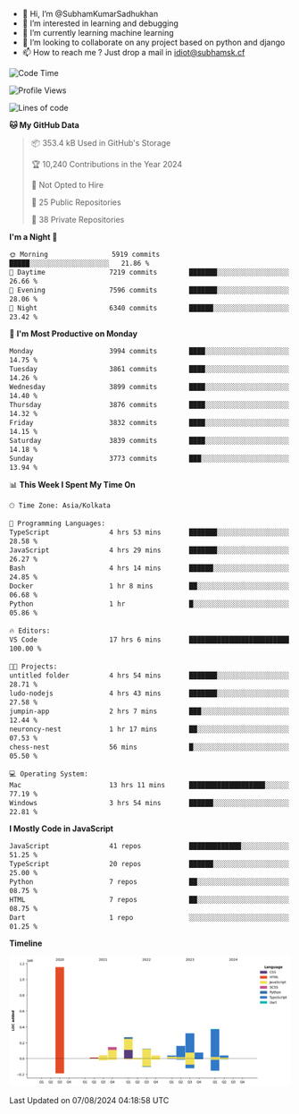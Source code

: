 - 👋 Hi, I’m @SubhamKumarSadhukhan
- 👀 I’m interested in learning and debugging
- 🌱 I’m currently learning machine learning
- 💞️ I’m looking to collaborate on any project based on python and django
- 📫 How to reach me ?
      Just drop a mail in idiot@subhamsk.cf

<!---
SubhamKumarSadhukhan/SubhamKumarSadhukhan is a ✨ special ✨ repository because its `README.md` (this file) appears on your GitHub profile.
You can click the Preview link to take a look at your changes.
--->


<!--START_SECTION:waka-->
![Code Time](http://img.shields.io/badge/Code%20Time-2%2C375%20hrs%2032%20mins-blue)

![Profile Views](http://img.shields.io/badge/Profile%20Views-1-blue)

![Lines of code](https://img.shields.io/badge/From%20Hello%20World%20I%27ve%20Written-2.8%20million%20lines%20of%20code-blue)

**🐱 My GitHub Data** 

> 📦 353.4 kB Used in GitHub's Storage 
 > 
> 🏆 10,240 Contributions in the Year 2024
 > 
> 🚫 Not Opted to Hire
 > 
> 📜 25 Public Repositories 
 > 
> 🔑 38 Private Repositories 
 > 
**I'm a Night 🦉** 

```text
🌞 Morning                5919 commits        █████░░░░░░░░░░░░░░░░░░░░   21.86 % 
🌆 Daytime                7219 commits        ███████░░░░░░░░░░░░░░░░░░   26.66 % 
🌃 Evening                7596 commits        ███████░░░░░░░░░░░░░░░░░░   28.06 % 
🌙 Night                  6340 commits        ██████░░░░░░░░░░░░░░░░░░░   23.42 % 
```
📅 **I'm Most Productive on Monday** 

```text
Monday                   3994 commits        ████░░░░░░░░░░░░░░░░░░░░░   14.75 % 
Tuesday                  3861 commits        ████░░░░░░░░░░░░░░░░░░░░░   14.26 % 
Wednesday                3899 commits        ████░░░░░░░░░░░░░░░░░░░░░   14.40 % 
Thursday                 3876 commits        ████░░░░░░░░░░░░░░░░░░░░░   14.32 % 
Friday                   3832 commits        ████░░░░░░░░░░░░░░░░░░░░░   14.15 % 
Saturday                 3839 commits        ████░░░░░░░░░░░░░░░░░░░░░   14.18 % 
Sunday                   3773 commits        ███░░░░░░░░░░░░░░░░░░░░░░   13.94 % 
```


📊 **This Week I Spent My Time On** 

```text
🕑︎ Time Zone: Asia/Kolkata

💬 Programming Languages: 
TypeScript               4 hrs 53 mins       ███████░░░░░░░░░░░░░░░░░░   28.58 % 
JavaScript               4 hrs 29 mins       ███████░░░░░░░░░░░░░░░░░░   26.27 % 
Bash                     4 hrs 14 mins       ██████░░░░░░░░░░░░░░░░░░░   24.85 % 
Docker                   1 hr 8 mins         ██░░░░░░░░░░░░░░░░░░░░░░░   06.68 % 
Python                   1 hr                █░░░░░░░░░░░░░░░░░░░░░░░░   05.86 % 

🔥 Editors: 
VS Code                  17 hrs 6 mins       █████████████████████████   100.00 % 

🐱‍💻 Projects: 
untitled folder          4 hrs 54 mins       ███████░░░░░░░░░░░░░░░░░░   28.71 % 
ludo-nodejs              4 hrs 43 mins       ███████░░░░░░░░░░░░░░░░░░   27.58 % 
jumpin-app               2 hrs 7 mins        ███░░░░░░░░░░░░░░░░░░░░░░   12.44 % 
neuroncy-nest            1 hr 17 mins        ██░░░░░░░░░░░░░░░░░░░░░░░   07.53 % 
chess-nest               56 mins             █░░░░░░░░░░░░░░░░░░░░░░░░   05.50 % 

💻 Operating System: 
Mac                      13 hrs 11 mins      ███████████████████░░░░░░   77.19 % 
Windows                  3 hrs 54 mins       ██████░░░░░░░░░░░░░░░░░░░   22.81 % 
```

**I Mostly Code in JavaScript** 

```text
JavaScript               41 repos            █████████████░░░░░░░░░░░░   51.25 % 
TypeScript               20 repos            ██████░░░░░░░░░░░░░░░░░░░   25.00 % 
Python                   7 repos             ██░░░░░░░░░░░░░░░░░░░░░░░   08.75 % 
HTML                     7 repos             ██░░░░░░░░░░░░░░░░░░░░░░░   08.75 % 
Dart                     1 repo              ░░░░░░░░░░░░░░░░░░░░░░░░░   01.25 % 
```



**Timeline**

![Lines of Code chart](https://raw.githubusercontent.com/SubhamKumarSadhukhan/SubhamKumarSadhukhan/main/assets/bar_graph.png)


 Last Updated on 07/08/2024 04:18:58 UTC
<!--END_SECTION:waka-->
